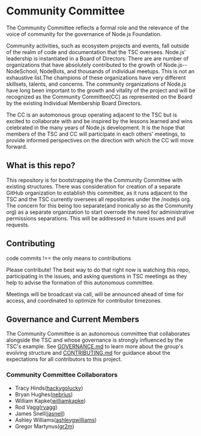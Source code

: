 # Community Committee
The Community Committee reflects a formal role and the relevance of the voice of community for the governance of Node.js Foundation.

Community activities, such as ecosystem projects and events, fall outside of the realm of code and documentation that the TSC oversees. Node.js' leadership is instantiated in a Board of Directors. There are are number of organizations that have absolutely contributed to the growth of Node.js--NodeSchool, NodeBots, and thousands of individual meetups. This is not an exhaustive list.The champions of these organizations have very different skillsets, talents, and concerns. The community organizations of Node.js have long been important to the growth and vitality of the project and will be recognized as the Community Committee(CC) as represented on the Board by the existing Individual Membership Board Directors.

The CC is an automonous group operating adjacent to the TSC but is excited to collaborate with and be inspired by the lessons learned and wins celebrated in the many years of Node.js development. It is the hope that members of the TSC and CC will participate in each others' meetings, to provide informed perspectives on the direction with which the CC will move forward.

## What is this repo?
This repository is for bootstrapping the the Community Committee with existing structures. There was consideration for creation of a separate GitHub organization to establish this committee, as it runs adjacent to the TSC and the TSC currently oversees all repositories under the /nodejs org. The concern for this being too separate(and ironically so as the Community org) as a separate organization to start overrode the need for administrative permissions separations. This will be addressed in future issues and pull requests.

## Contributing
code commits !== the only means to contributions

Please contribute! The best way to do that right now is watching this repo, participating in the issues, and asking questions in TSC meetings as they help to advise the formation of this autonomous committee.

Meetings will be broadcast via call, will be announced ahead of time for access, and coordinated to optimize for contributor timezones.

## Governance and Current Members

The Community Committee is an autonomous committee that collaborates alongside the TSC and whose governance is strongly influenced by the TSC's example. See [GOVERNANCE.md](./GOVERNANCE.md) to learn more about the group's evolving structure and [CONTRIBUTING.md](./CONTRIBUTING.md) for guidance about the expectations for all contributors to this project.

### Community Committee Collaborators
- Tracy Hinds([hackygolucky](https://github.com/hackygolucky))
- Bryan Hughes([nebrius](https://github.com/nebrius))
- William Kapke([williamkapke](https://github.com/williamkapke))
- Rod Vagg([rvagg](https://github.com/rvagg))
- James Snell([jasnell](https://github.com/jasnell))
- Ashley Williams([ashleygwilliams](https://github.com/ashleygwilliams))
- Gregor Martynus([gr2m](https://github.com/gr2m))